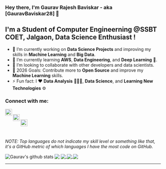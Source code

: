 ### Hey there, I'm **Gaurav Rajesh Baviskar** - aka [GauravBaviskar28] 👋

## I'm a Student of Computer Engineerning @SSBT COET, Jalgaon, Data Science Enthusiast !

- 🔭 I’m currently working on **Data Science Projects** and improving my skills in **Machine Learning** and **Big Data**.
- 🌱 I’m currently learning **AWS**, **Data Engineering**, and **Deep Learning** 🤖.
- 👯 I’m looking to collaborate with other developers and data scientists.
- 🥅 2026 Goals: Contribute more to **Open Source** and improve my **Machine Learning** skills.
- ⚡ Fun fact: I ❤️ **Data Analysis** 🔎👨‍💻, **Data Science**, and **Learning New Technologies** ⚙️

### Connect with me:

[<img align="left" alt="GauravBaviskar | LinkedIn" width="22px" src="https://img.icons8.com/fluent/48/000000/linkedin.png" />][linkedin]  
[<img align="left" alt="GauravBaviskar | Instagram" width="22px" src="https://img.icons8.com/fluent/26/000000/instagram-new.png" />][instagram]  
[<img align="left" alt="GauravBaviskar | GitHub" width="22px" src="https://img.icons8.com/ios-filled/50/000000/github.png" />][github]  

<br />
<br />

*NOTE: Top languages do not indicate my skill level or something like that, it's a GitHub metric of which languages I have the most code on GitHub.*

  <img align="center" src="https://github-readme-stats.vercel.app/api?username=gauravbaviskar28&show_icons=true&include_all_commits=true&theme=radical" alt="Gaurav's github stats" />

  <img align="center" src="https://github-readme-stats.vercel.app/api/top-langs/?username=gauravbaviskar28&layout=compact&theme=radical" />

  <a href="https://github.com/gauravbaviskar28/Enhancing-Ocean-Bio-Diversity-Conservation">
    <img align="center" src="https://github-readme-stats.vercel.app/api/pin/?username=gauravbaviskar28&repo=Enhancing-Ocean-Bio-Diversity-Conservation&theme=radical" />
  </a>
  <a href="https://github.com/gauravbaviskar28/College_Major_Project">
    <img align="center" src="https://github-readme-stats.vercel.app/api/pin/?username=gauravbaviskar28&repo=College_Major_Project&theme=radical" />
  </a>
  <a href="https://github.com/gauravbaviskar28/ocrhindi">
    <img align="center" src="https://github-readme-stats.vercel.app/api/pin/?username=gauravbaviskar28&repo=ocrhindi&theme=radical" />
  </a>

---

[github]: https://github.com/gauravbaviskar28
[instagram]: https://www.instagram.com/gaurav_baviskar_official/
[linkedin]: https://www.linkedin.com/in/gauravbaviskar/
